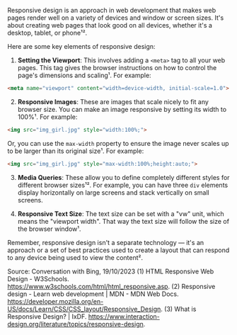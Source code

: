 Responsive design is an approach in web development that makes web pages render well on a variety of devices and window or screen sizes. It's about creating web pages that look good on all devices, whether it's a desktop, tablet, or phone¹².

Here are some key elements of responsive design:

1. **Setting the Viewport**: This involves adding a `<meta>` tag to all your web pages. This tag gives the browser instructions on how to control the page's dimensions and scaling¹. For example:
```html
<meta name="viewport" content="width=device-width, initial-scale=1.0">
```

2. **Responsive Images**: These are images that scale nicely to fit any browser size. You can make an image responsive by setting its width to 100%¹. For example:
```html
<img src="img_girl.jpg" style="width:100%;">
```
Or, you can use the `max-width` property to ensure the image never scales up to be larger than its original size¹. For example:
```html
<img src="img_girl.jpg" style="max-width:100%;height:auto;">
```

3. **Media Queries**: These allow you to define completely different styles for different browser sizes¹². For example, you can have three `div` elements display horizontally on large screens and stack vertically on small screens.

4. **Responsive Text Size**: The text size can be set with a "vw" unit, which means the "viewport width". That way the text size will follow the size of the browser window¹.

Remember, responsive design isn't a separate technology — it's an approach or a set of best practices used to create a layout that can respond to any device being used to view the content².

Source: Conversation with Bing, 19/10/2023
(1) HTML Responsive Web Design - W3Schools. https://www.w3schools.com/html/html_responsive.asp.
(2) Responsive design - Learn web development | MDN - MDN Web Docs. https://developer.mozilla.org/en-US/docs/Learn/CSS/CSS_layout/Responsive_Design.
(3) What is Responsive Design? | IxDF. https://www.interaction-design.org/literature/topics/responsive-design.
